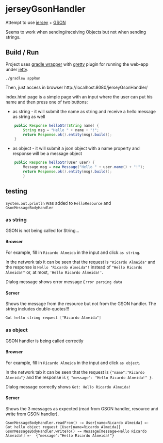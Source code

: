 # jerseyGsonHandler

Attempt to use [jersey](https://eclipse-ee4j.github.io/jersey/) + [GSON](https://github.com/google/gson)

Seems to work when sending/receiving Objects but not when sending strings.

## Build / Run

Project uses [gradle wrapper](https://docs.gradle.org/current/userguide/gradle_wrapper.html) with [gretty](https://plugins.gradle.org/plugin/org.gretty) plugin for running the web-app under [jetty](https://eclipse.dev/jetty/).

```
./gradlew appRun
```

Then, just access in browser http://localhost:8080/jerseyGsonHandler/

index.html page is a simple page with an input where the user can put his name and then press one of two buttons:
- as string - it will submit the name as string and receive a hello message as string as well
```java
    public Response helloStr(String name) {
        String msg = "Hello " + name + "!";
        return Response.ok().entity(msg).build();
    }
```
- as object - it will submit a json object with a name property and response will be a message object
```java
    public Response helloStr(User user) {
        Message msg = new Message("Hello " + user.name() + "!");
        return Response.ok().entity(msg).build();
        }

```

## testing
```System.out.println``` was added to ```HelloResource``` and ```GsonMessageBodyHandler```

### as string
GSON is not being called for String...

#### Browser
For example, fill in ```Ricardo Almeida``` in the input and click ```as string```.

In the network tab it can be seen that the request is ```"Ricardo Almeida"``` and the response is ```Hello "Ricardo Almeida"!``` instead of ```"Hello Ricardo Almeida!"``` or, at most, ```'Hello Ricardo Almeida!'```.

Dialog message shows error message ```Error parsing data```

#### Server

Shows the message from the resource but not from the GSON handler. The string includes double-quotes!!!

```
Got hello string request ["Ricardo Almeida"]
```

### as object
GSON handler is being called correctly

#### Browser
For example, fill in ```Ricardo Almeida``` in the input and click ```as object```.

In the network tab it can be seen that the request is ```{"name":"Ricardo Almeida"}``` and the response is ```{
"message": "Hello Ricardo Almeida!"
}```.

Dialog message correctly shows ```Got: Hello Ricardo Almeida!```

#### Server

Shows the 3 messages as expected (read from GSON handler, resource and write from GSON handler).

```
GsonMessageBodyHandler.readFrom() -= User[name=Ricardo Almeida] =-
Got hello object request [User[name=Ricardo Almeida]]
GsonMessageBodyHandler.writeTo() -= Message[message=Hello Ricardo Almeida!] =-  {"message":"Hello Ricardo Almeida!"}
```